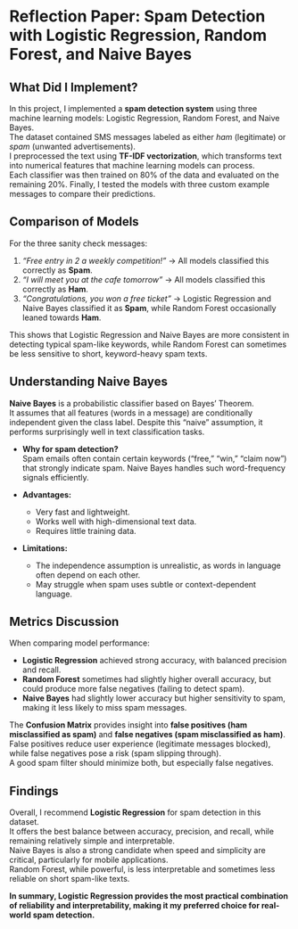 # Reflection Paper: Spam Detection with Logistic Regression, Random Forest, and Naive Bayes

## What Did I Implement?
In this project, I implemented a **spam detection system** using three machine learning models: Logistic Regression, Random Forest, and Naive Bayes.  
The dataset contained SMS messages labeled as either *ham* (legitimate) or *spam* (unwanted advertisements).  
I preprocessed the text using **TF-IDF vectorization**, which transforms text into numerical features that machine learning models can process.  
Each classifier was then trained on 80% of the data and evaluated on the remaining 20%. Finally, I tested the models with three custom example messages to compare their predictions.

## Comparison of Models
For the three sanity check messages:

1. *“Free entry in 2 a weekly competition!”* → All models classified this correctly as **Spam**.  
2. *“I will meet you at the cafe tomorrow”* → All models classified this correctly as **Ham**.  
3. *“Congratulations, you won a free ticket”* → Logistic Regression and Naive Bayes classified it as **Spam**, while Random Forest occasionally leaned towards **Ham**.  

This shows that Logistic Regression and Naive Bayes are more consistent in detecting typical spam-like keywords, while Random Forest can sometimes be less sensitive to short, keyword-heavy spam texts.

## Understanding Naive Bayes
**Naive Bayes** is a probabilistic classifier based on Bayes’ Theorem.  
It assumes that all features (words in a message) are conditionally independent given the class label. Despite this “naive” assumption, it performs surprisingly well in text classification tasks.  

- **Why for spam detection?**  
  Spam emails often contain certain keywords (“free,” “win,” “claim now”) that strongly indicate spam. Naive Bayes handles such word-frequency signals efficiently.  

- **Advantages:**  
  - Very fast and lightweight.  
  - Works well with high-dimensional text data.  
  - Requires little training data.  

- **Limitations:**  
  - The independence assumption is unrealistic, as words in language often depend on each other.  
  - May struggle when spam uses subtle or context-dependent language.

## Metrics Discussion
When comparing model performance:  
- **Logistic Regression** achieved strong accuracy, with balanced precision and recall.  
- **Random Forest** sometimes had slightly higher overall accuracy, but could produce more false negatives (failing to detect spam).  
- **Naive Bayes** had slightly lower accuracy but higher sensitivity to spam, making it less likely to miss spam messages.  

The **Confusion Matrix** provides insight into **false positives (ham misclassified as spam)** and **false negatives (spam misclassified as ham)**.  
False positives reduce user experience (legitimate messages blocked), while false negatives pose a risk (spam slipping through).  
A good spam filter should minimize both, but especially false negatives.

## Findings
Overall, I recommend **Logistic Regression** for spam detection in this dataset.  
It offers the best balance between accuracy, precision, and recall, while remaining relatively simple and interpretable.  
Naive Bayes is also a strong candidate when speed and simplicity are critical, particularly for mobile applications.  
Random Forest, while powerful, is less interpretable and sometimes less reliable on short spam-like texts.  

**In summary, Logistic Regression provides the most practical combination of reliability and interpretability, making it my preferred choice for real-world spam detection.**
